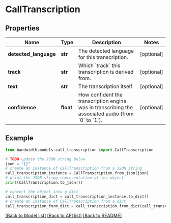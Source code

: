# CallTranscription


## Properties

Name | Type | Description | Notes
------------ | ------------- | ------------- | -------------
**detected_language** | **str** | The detected language for this transcription. | [optional] 
**track** | **str** | Which &#x60;track&#x60; this transcription is derived from. | [optional] 
**text** | **str** | The transcription itself. | [optional] 
**confidence** | **float** | How confident the transcription engine was in transcribing the associated audio (from &#x60;0&#x60; to &#x60;1&#x60;). | [optional] 

## Example

```python
from bandwidth.models.call_transcription import CallTranscription

# TODO update the JSON string below
json = "{}"
# create an instance of CallTranscription from a JSON string
call_transcription_instance = CallTranscription.from_json(json)
# print the JSON string representation of the object
print(CallTranscription.to_json())

# convert the object into a dict
call_transcription_dict = call_transcription_instance.to_dict()
# create an instance of CallTranscription from a dict
call_transcription_form_dict = call_transcription.from_dict(call_transcription_dict)
```
[[Back to Model list]](../README.md#documentation-for-models) [[Back to API list]](../README.md#documentation-for-api-endpoints) [[Back to README]](../README.md)


